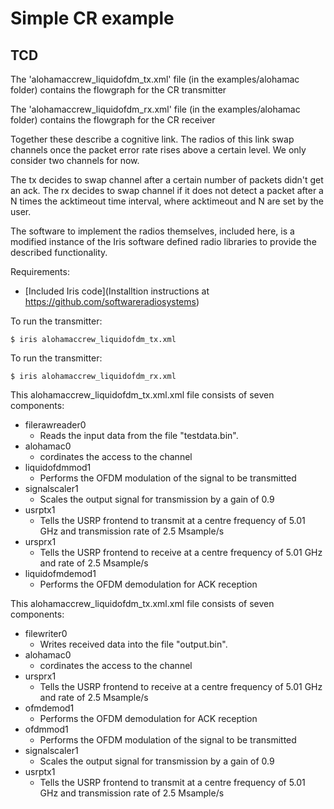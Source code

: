 Simple CR example
===================

TCD 
-----

The 'alohamaccrew_liquidofdm_tx.xml' file (in the examples/alohamac
folder) contains the flowgraph for the CR transmitter

The 'alohamaccrew_liquidofdm_rx.xml' file (in the examples/alohamac
folder) contains the flowgraph for the CR receiver

Together these describe a cognitive link. The radios of this link swap
channels once the packet error rate rises above a certain level. We
only consider two channels for now.

The tx decides to swap channel after a certain number of packets
didn't get an ack. The rx decides to swap channel if it does not detect
a packet after a N times the acktimeout time interval, where acktimeout and N
are set by the user.

The software to implement the radios themselves, included here, is a
modified instance of the Iris software defined radio libraries to
provide the described functionality.

Requirements:

  * [Included Iris code](Installtion instructions at https://github.com/softwareradiosystems)

To run the transmitter:

    $ iris alohamaccrew_liquidofdm_tx.xml

To run the transmitter:

    $ iris alohamaccrew_liquidofdm_rx.xml
    

This alohamaccrew_liquidofdm_tx.xml.xml file consists of  seven components:
  * filerawreader0
    * Reads the input data from the file "testdata.bin".
  * alohamac0
    * cordinates the access to the channel
  * liquidofdmmod1
    * Performs the OFDM modulation of the signal to be transmitted
  * signalscaler1
    * Scales the output signal for transmission by a gain of 0.9
  * usrptx1
    * Tells the USRP frontend to transmit at a centre frequency of 5.01 GHz and transmission rate of 2.5 Msample/s 
  * ursprx1
      * Tells the USRP frontend to receive at a centre frequency of 5.01 GHz and rate of 2.5 Msample/s
  * liquidofmdemod1
      * Performs the OFDM demodulation for ACK reception


This alohamaccrew_liquidofdm_tx.xml.xml file consists of  seven components:
  * filewriter0
    * Writes received data into the file "output.bin".
  * alohamac0
    * cordinates the access to the channel
  * ursprx1
      * Tells the USRP frontend to receive at a centre frequency of 5.01 GHz and rate of 2.5 Msample/s
  * ofmdemod1
      * Performs the OFDM demodulation for ACK reception
  * ofdmmod1
    * Performs the OFDM modulation of the signal to be transmitted
  * signalscaler1
    * Scales the output signal for transmission by a gain of 0.9
  * usrptx1
    * Tells the USRP frontend to transmit at a centre frequency of 5.01 GHz and transmission rate of 2.5 Msample/s 
      